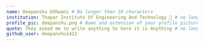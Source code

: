 ```yaml
---
name: Deepanshu Udhwani # No longer than 18 characters
institution: Thapar Institute Of Engineering And Technology 🚩 # no longer than 58 characters
profile_pic: deepanshu.png # Name and extension of your profile picture(ex. mona.png)
quote: They asked me to write anything So here it is Anything # no longer than 100 characters
github_user: deepanshu1422
---
```


